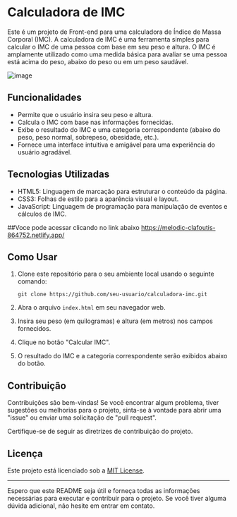 # Calculadora de IMC

Este é um projeto de Front-end para uma calculadora de Índice de Massa Corporal (IMC). A calculadora de IMC é uma ferramenta simples para calcular o IMC de uma pessoa com base em seu peso e altura. O IMC é amplamente utilizado como uma medida básica para avaliar se uma pessoa está acima do peso, abaixo do peso ou em um peso saudável.

![image](https://github.com/aureliodeboa/calculadora-IMC/assets/53971991/17ca3f05-9bde-42ad-8326-424beba06e64)

## Funcionalidades

- Permite que o usuário insira seu peso e altura.
- Calcula o IMC com base nas informações fornecidas.
- Exibe o resultado do IMC e uma categoria correspondente (abaixo do peso, peso normal, sobrepeso, obesidade, etc.).
- Fornece uma interface intuitiva e amigável para uma experiência do usuário agradável.

## Tecnologias Utilizadas

- HTML5: Linguagem de marcação para estruturar o conteúdo da página.
- CSS3: Folhas de estilo para a aparência visual e layout.
- JavaScript: Linguagem de programação para manipulação de eventos e cálculos de IMC.

##Voce pode acessar clicando no link abaixo
https://melodic-clafoutis-864752.netlify.app/

## Como Usar

1. Clone este repositório para o seu ambiente local usando o seguinte comando:

   ```
   git clone https://github.com/seu-usuario/calculadora-imc.git
   ```

2. Abra o arquivo `index.html` em seu navegador web.

3. Insira seu peso (em quilogramas) e altura (em metros) nos campos fornecidos.

4. Clique no botão "Calcular IMC".

5. O resultado do IMC e a categoria correspondente serão exibidos abaixo do botão.

## Contribuição

Contribuições são bem-vindas! Se você encontrar algum problema, tiver sugestões ou melhorias para o projeto, sinta-se à vontade para abrir uma "issue" ou enviar uma solicitação de "pull request".

Certifique-se de seguir as diretrizes de contribuição do projeto.

## Licença

Este projeto está licenciado sob a [MIT License](LICENSE).

---

Espero que este README seja útil e forneça todas as informações necessárias para executar e contribuir para o projeto. Se você tiver alguma dúvida adicional, não hesite em entrar em contato.
